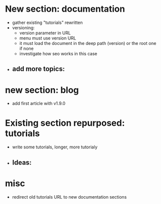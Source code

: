 # New section: documentation

- gather existing "tutorials" rewritten
- versioning:
  - version parameter in URL
  - menu must use version URL
  - it must load the document in the deep path (version) or the root one if none
  - investigate how seo works in this case
- add more topics:
  -

# new section: blog

- add first article with v1.9.0

# Existing section repurposed: tutorials

- write some tutorials, longer, more tutorialy
- Ideas:
  -

# misc

- redirect old tutorials URL to new documentation sections
